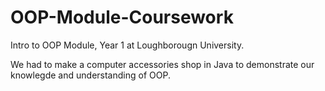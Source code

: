 # OOP-Module-Coursework
Intro to OOP Module, Year 1 at Loughborougn University.

We had to make a computer accessories shop in Java to demonstrate our knowlegde and understanding of OOP.
